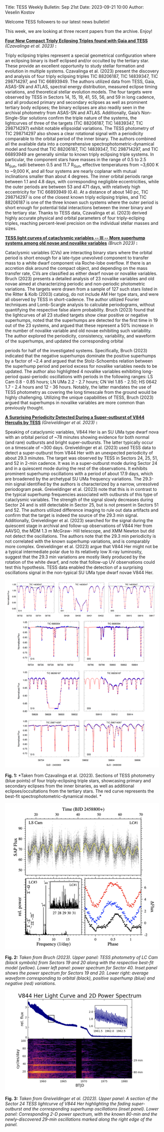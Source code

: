 Title: TESS Weekly Bulletin: Sep 21st
Date: 2023-09-21 10:00
Author: Veselin Kostov

Welcome TESS followers to our latest news bulletin! 

This week, we are looking at three recent papers from the archive. Enjoy!

**[Four New Compact Triply Eclipsing Triples found with Gaia and TESS](https://arxiv.org/abs/2309.01639)** *(Czavalinga et al. 2023)* **:**

Triply eclipsing triples represent a special geometrical configuration where an eclipsing binary is itself eclipsed and/or occulted by the tertiary star. These provide an excellent opportunity to study stellar formation and evolution in multiple systems. Czavalinga et al. (2023) present the discovery and analysis of four triply eclipsing triples TIC 88206187, TIC 14839347, TIC 298714297, and TIC 66893949. The authors utilized data from TESS, Gaia, ASAS-SN and ATLAS, spectral energy distribution, measured eclipse timing variations, and theoretical stellar evolution models. The four targets were observed by TESS in Sectors 14, 15, 19, 41, 55, 56, and 59 in long cadence, and all produced primary and secondary eclipses as well as prominent tertiary body eclipses; the binary eclipses are also readily seen in the archival photometry from ASAS-SN and ATLAS. Additionally, Gaia’s Non-Single-Star solutions confirm the triple nature of the systems, the lightcurves of three of the targets (TIC 88206187, TIC 14839347, TIC 298714297) exhibit notable ellipsoidal variations. The TESS photometry of  TIC 298714297  also shows a clear rotational signal with a periodicity comparable to the orbital period of the inner binary. The authors combined all the available data into a comprehensive spectrophotometric-dynamical model and found that TIC 88206187, TIC 14839347, TIC 298714297, and TIC 66893949 are generally similar to known triply eclipsing triple systems. In particular, the component stars have masses in the range of 0.5 to 2.5 M<sub>Sun</sub>, radii between 0.5 and 11.7 R<sub>Sun</sub>, effective temperatures from ~3,600 K to ~9,000 K, and all four systems are nearly coplanar with mutual inclinations smaller than about 4 degrees. The inner orbital periods range between 1.1 and 4.8 days, with corresponding negligible eccentricities, while the outer periods are between 53 and 471 days, with relatively high eccentricity for TIC 66893949 (0.4). At a distance of about 140 pc, TIC 298714297 is one of the closest known triply eclipsing triples, and TIC 88206187 is one of the three known such systems where the outer period is short enough for potential tidal interactions between the inner binary and the tertiary star. Thanks to TESS data, Czavalinga et al. (2023) derived highly accurate physical and orbital parameters of four triply-ecliping triples, reaching percent-level precision on the individual stellar masses and sizes. 


**[TESS light curves of cataclysmic variables -- III -- More superhump systems among old novae and novalike variables](https://arxiv.org/abs/2308.16106)** *(Bruch 2023)* **:**

Cataclysmic variables (CVs) are interacting binary stars where the orbital period is short enough for a late-type unevolved component to transfer mass to a white dwarf component via Roche-lobe overflow. If there is an accretion disk around the compact object, and depending on the mass transfer rate, CVs are classified as either dwarf novae or novalike variables. Bruch (2023) presents a detailed analysis of 23 novalike variables and old novae aimed at characterizing periodic and non-periodic photometric variations. The targets were drawn from a sample of 127 such stars listed in the Ritter & Kolb (2003) catalog, do not include AM Her type stars, and were all observed by TESS in short-cadence. The author utilized Fourier techniques and Lomb-Scargle analysis to calculate periodograms, without quantifying the respective false alarm probability. Bruch (2023) found that the lightcurves of all 23 studied targets show clear positive or negative superhumps, noted that the superhumps are detected for the first time in 19 out of the 23 systems, and argued that these represent a 50% increase in the number of novalike variable and old novae exhibiting such variability. The author explored the periodicity, consistency, variability, and waveform of the superhumps, and updated the corresponding orbital 

periods for half of the investigated systems. Specifically, Bruch (2023) indicated that the negative superhumps dominate the positive superhumps by a factor of ~2.4 and argued that the Stolz-Schoembs relation between the superhump period and period excess for novalike variables needs to be updated. The author also highlighted 4 novalike variables exhibiting long-period quasi-periodic oscillations with periods in the following ranges: LS Cam 0.8 - 0.85 hours; LN UMa 2.2 - 2.7 hours; CN Vel 1.85 - 2.50; HS 0642 1.7 - 2.4 hours and 12 - 36 hours. Notably, the latter mandates the use of TESS photometry as covering the long timescale from the ground would be highly challenging. Utilizing the unique capabilities of TESS, Bruch (2023) argued that superhumps in novalike variables are more common than previously thought. 


**[A Surprising Periodicity Detected During a Super-outburst of V844 Herculis by TESS](https://arxiv.org/abs/2308.10344)** *(Greiveldinger et al. 2023)* **:**

Speaking of cataclysmic variables, V844 Her is an SU UMa type dwarf nova with an orbital period of ~78 minutes showing evidence for both normal (and rare) outbursts and bright super-outbursts. The latter typically occur on a timescale of ~300 days. Greiveldinger et al. (2023) used TESS data to detect a super-outburst from V844 Her with an unexpected periodicity of about 29.3 minutes. The target was observed by TESS in Sectors 24, 25, 51, and 52 in 2-min cadence. It was in a super-outburst mode during Sector 24 and in a quiescent mode during the rest of the observations. It exhibits prominent superhump oscillations with a period of about 17.9 days, which are broadened by the archetypal SU UMa frequency variations. The 29.3-min signal identified by the authors is characterized by a narrow, unresolved periodogram peak. Greiveldinger et al. (2023) note that this is in contrast to the typical superhump frequencies associated with outbursts of this type of cataclysmic variables. The strength of the signal slowly decreases during Sector 24 and is still detectable in Sector 25, but is not present in Sectors 51 and 52. The authors utilized difference imaging to rule out data artifacts and confirm that the target is indeed the source of the 29.3 min signal. Additionally, Greiveldinger et al. (2023) searched for the signal during the quiescent stage in archival and follow-up observations of V844 Her from AAVSO, the MDM 1.3 m McGraw- Hill telescope, and XMM Newton but did not detect the oscillations. The authors note that the 29.3 min periodicity is not correlated with the known superhump variations, and is comparably more complex. Greiveldinger et al. (2023) argue that V844 Her might not be a typical intermediate polar due to its relatively low X-ray luminosity, suggest that the 29.3 min variations are mostly likely produced by the rotation of the white dwarf, and note that follow-up UV observations could test this hypothesis. TESS data enabled the detection of a surprising oscillations signal in the non-typical SU UMa type dwarf novae V844 Her.

![Czavalinga2023](images/Czavalinga_2023_Fig1.png)

**Fig. 1:** *Taken from Czavalinga et al. (2023). Sections of TESS photometry (blue points) of four triply-eclipsing triple stars, showcasing primary and secondary eclipses from the inner binaries, as well as additional eclipses/occultations from the tertiary stars. The red curve represents the best-fit spectrophotometric-dynamical model. *

![Bruch2023](images/Bruch_2023_Fig2.png)

**Fig. 2:** *Taken from Bruch (2023). Upper panel: TESS photometry of LC Cam (black symbols) from Sectors 19 and 20 along with the respective best-fit model (yellow). Lower left panel: power spectrum for Sector 40. Inset panel shows the power spectrum for Sectors 19 and 20. Lower right: average waveform corresponding to orbital (black), positive superhump (blue) and negative (red) variations.*

![Greiveldinger2023](images/Greiveldinger_2023_Fig2.png)

**Fig. 3:** *Taken from Greiveldinger et al. (2023). Upper panel: A section of the Sector 24 TESS lightcurve of V844 Her highlighting the fading super-outburst and the corresponding superhump oscillations (inset panel). Lower panel: Corresponding 2-D power spectrum, with the known 80-min and the newly-discovered 29-min oscillations marked along the right edge of the panel.*


